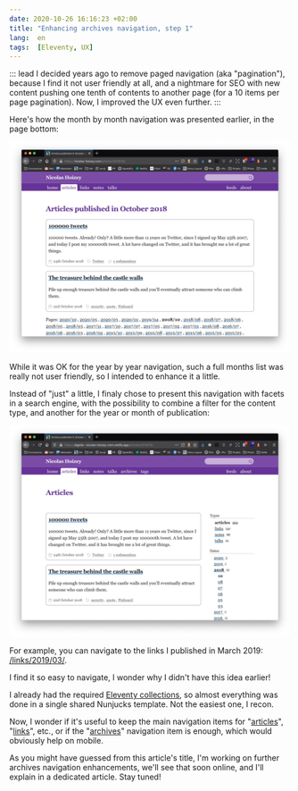 ```yaml
---
date: 2020-10-26 16:16:23 +02:00
title: "Enhancing archives navigation, step 1"
lang:  en
tags:  [Eleventy, UX]
---
```


::: lead
I decided years ago to remove paged navigation (aka "pagination"), because I find it not user friendly at all, and a nightmare for SEO with new content pushing one tenth of contents to another page (for a 10 items per page pagination). Now, I improved the UX even further.
:::

Here's how the month by month navigation was presented earlier, in the page bottom:

![The ugly and not user friendly months navigation before](months-pagination-before.jpg)

While it was OK for the year by year navigation, such a full months list was really not user friendly, so I intended to enhance it a little.

Instead of "just" a little, I finaly chose to present this navigation with facets in a search engine, with the possibility to combine a filter for the content type, and another for the year or month of publication:

![A much more user friendly months navigation](months-pagination-after.jpg)

For example, you can navigate to the links I published in March 2019: [/links/2019/03/](/links/2019/03/).

I find it so easy to navigate, I wonder why I didn't have this idea earlier!

I already had the required [Eleventy collections](https://github.com/nhoizey/nicolas-hoizey.com/tree/master/src/_11ty/collections), so almost everything was done in a single shared Nunjucks template. Not the easiest one, I recon.

Now, I wonder if it's useful to keep the main navigation items for "[articles](/articles/)", "[links](/links/)", etc., or if the "[archives](/archives/)" navigation item is enough, which would obviously help on mobile.

As you might have guessed from this article's title, I'm working on further archives navigation enhancements, we'll see that soon online, and I'll explain in a dedicated article. Stay tuned!
